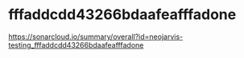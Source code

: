 # fffaddcdd43266bdaafeafffadone
https://sonarcloud.io/summary/overall?id=neojarvis-testing_fffaddcdd43266bdaafeafffadone
